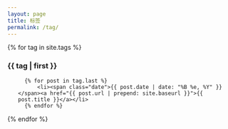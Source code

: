 ```yaml
---
layout: page
title: 标签
permalink: /tag/
---
```


<div id="tag">
  <div class="post post-archive">
  {% for tag in site.tags %}
  <h3 id="{{ tag | first }}">{{ tag | first }}</h3>
  <ul>
    
      {% for post in tag.last %}
          <li><span class="date">{{ post.date | date: "%B %e, %Y" }}</span><a href="{{ post.url | prepend: site.baseurl }}">{{ post.title }}</a></li>
      {% endfor %}
  </ul>
  {% endfor %}
    
  </div>
</div>
